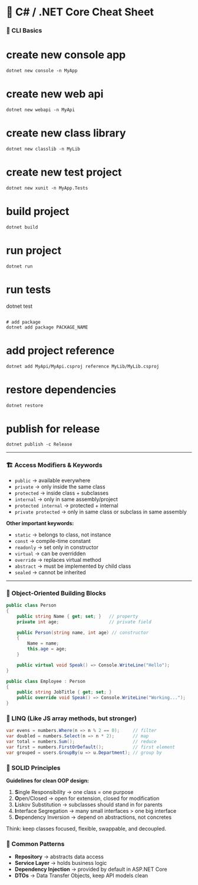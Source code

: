 # 🚀 C# / .NET Core Cheat Sheet

### 🔧 CLI Basics

# create new console app
```
dotnet new console -n MyApp
```
# create new web api
```
dotnet new webapi -n MyApi
```

# create new class library
```
dotnet new classlib -n MyLib
```

# create new test project
```
dotnet new xunit -n MyApp.Tests
```

# build project
```
dotnet build
```

# run project
```
dotnet run
```

# run tests
dotnet test
```

# add package
dotnet add package PACKAGE_NAME
```
# add project reference
```
dotnet add MyApi/MyApi.csproj reference MyLib/MyLib.csproj
```

# restore dependencies
```
dotnet restore
```

# publish for release
```
dotnet publish -c Release
```

---

### 🏗️ Access Modifiers & Keywords

* `public` → available everywhere
* `private` → only inside the same class
* `protected` → inside class + subclasses
* `internal` → only in same assembly/project
* `protected internal` → protected + internal
* `private protected` → only in same class or subclass in same assembly

**Other important keywords:**

* `static` → belongs to class, not instance
* `const` → compile-time constant
* `readonly` → set only in constructor
* `virtual` → can be overridden
* `override` → replaces virtual method
* `abstract` → must be implemented by child class
* `sealed` → cannot be inherited

---

### 🧱 Object-Oriented Building Blocks

```csharp
public class Person
{
    public string Name { get; set; }   // property
    private int age;                   // private field

    public Person(string name, int age) // constructor
    {
        Name = name;
        this.age = age;
    }

    public virtual void Speak() => Console.WriteLine("Hello");
}

public class Employee : Person
{
    public string JobTitle { get; set; }
    public override void Speak() => Console.WriteLine("Working...");
}
```

### 🧮 LINQ (Like JS array methods, but stronger)

```csharp
var evens = numbers.Where(n => n % 2 == 0);     // filter
var doubled = numbers.Select(n => n * 2);       // map
var total = numbers.Sum();                      // reduce
var first = numbers.FirstOrDefault();           // first element
var grouped = users.GroupBy(u => u.Department); // group by
```


### 🧭 SOLID Principles

**Guidelines for clean OOP design:**

1. **S**ingle Responsibility → one class = one purpose
2. **O**pen/Closed → open for extension, closed for modification
3. **L**iskov Substitution → subclasses should stand in for parents
4. **I**nterface Segregation → many small interfaces > one big interface
5. **D**ependency Inversion → depend on abstractions, not concretes

Think: keep classes focused, flexible, swappable, and decoupled.


### 🧰 Common Patterns

* **Repository** → abstracts data access
* **Service Layer** → holds business logic
* **Dependency Injection** → provided by default in ASP.NET Core
* **DTOs** → Data Transfer Objects, keep API models clean


